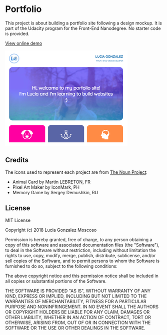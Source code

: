 # Portfolio
This project is about building a portfolio site following a design mockup. It is part of the Udacity program for the Front-End Nanodegree. No starter code is provided.

[View online demo](https://lucia-gm.github.io/portfolio/)

![Preview](img/preview.png)


## Credits
The icons used to represent each project are from [The Noun Project](https://thenounproject.com):
- Animal Card by Martin LEBRETON, FR
- Pixel Art Maker by IconMark, PH
- Memory Game by Sergey Demushkin, RU

## License
MIT License

Copyright (c) 2018 Lucia Gonzalez Moscoso

Permission is hereby granted, free of charge, to any person obtaining a copy
of this software and associated documentation files (the "Software"), to deal
in the Software without restriction, including without limitation the rights
to use, copy, modify, merge, publish, distribute, sublicense, and/or sell
copies of the Software, and to permit persons to whom the Software is
furnished to do so, subject to the following conditions:

The above copyright notice and this permission notice shall be included in all
copies or substantial portions of the Software.

THE SOFTWARE IS PROVIDED "AS IS", WITHOUT WARRANTY OF ANY KIND, EXPRESS OR
IMPLIED, INCLUDING BUT NOT LIMITED TO THE WARRANTIES OF MERCHANTABILITY,
FITNESS FOR A PARTICULAR PURPOSE AND NONINFRINGEMENT. IN NO EVENT SHALL THE
AUTHORS OR COPYRIGHT HOLDERS BE LIABLE FOR ANY CLAIM, DAMAGES OR OTHER
LIABILITY, WHETHER IN AN ACTION OF CONTRACT, TORT OR OTHERWISE, ARISING FROM,
OUT OF OR IN CONNECTION WITH THE SOFTWARE OR THE USE OR OTHER DEALINGS IN THE
SOFTWARE.
